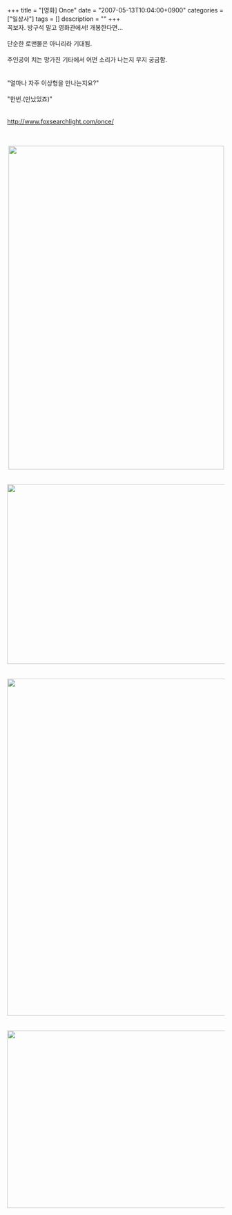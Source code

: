 +++
title = "[영화] Once"
date = "2007-05-13T10:04:00+0900"
categories = ["일상사"]
tags = []
description = ""
+++
<span class="copyright_entry" style="display:block;" title="[영화] Once@@**@@http://shed.egloos.com/1565642"></span>꼭보자. 방구석 말고 영화관에서! 개봉한다면...
<br>
<br>단순한 로맨물은 아니리라 기대됨.
<br>
<br>주인공이 치는 망가진 기타에서 어떤 소리가 나는지 무지 궁금함.
<br>
<br>
<br>"얼마나 자주 이상형을 만나는지요?"
<br>
<br>"한번.(만났었죠)"
<br>
<br>
<br>http://www.foxsearchlight.com/once/
<br>
<br>
<br>
<div style="text-align:center">
 <img class="image_mid" border="0" onmouseover="this.style.cursor='pointer'" alt="" src="/attachment/1565642_1.jpg" width="499" height="747" onclick="Control.Modal.openDialog(this, event, 'http://pds5.egloos.com/pds/200705/13/82/a0003782_10053170.jpg', 499, 747);">
</div>
<br>
<br>
<div style="text-align:center">
 <img class="image_mid" border="0" onmouseover="this.style.cursor='pointer'" alt="" src="/attachment/1565642_2.jpg" width="600" height="415" onclick="Control.Modal.openDialog(this, event, 'http://pds5.egloos.com/pds/200705/13/82/a0003782_1005028.jpg', 600, 415);">
</div>
<br>
<br>
<div style="text-align:center">
 <img class="image_mid" border="0" onmouseover="this.style.cursor='pointer'" alt="" src="/attachment/1565642_3.jpg" width="600" height="778" onclick="Control.Modal.openDialog(this, event, 'http://pds4.egloos.com/pds/200705/13/82/a0003782_10054371.jpg', 600, 778);">
</div>
<br>
<br>
<div style="text-align:center">
 <img class="image_mid" border="0" onmouseover="this.style.cursor='pointer'" alt="" src="/attachment/1565642_4.jpg" width="600" height="410" onclick="Control.Modal.openDialog(this, event, 'http://pds4.egloos.com/pds/200705/13/82/a0003782_10051582.jpg', 600, 410);">
</div> 
<!--
       <rdf:RDF xmlns:rdf="http://www.w3.org/1999/02/22-rdf-syntax-ns#"
		    xmlns:dc="http://purl.org/dc/elements/1.1/"
		    xmlns:trackback="http://madskills.com/public/xml/rss/module/trackback/">
       <rdf:Description
	        rdf:about="http://shed.egloos.com/1565642"
	        dc:identifier="http://shed.egloos.com/1565642"
	        dc:title="[영화] Once"
	        trackback:ping="http://shed.egloos.com/tb/1565642"/>
       </rdf:RDF>
       -->

<ul></ul>